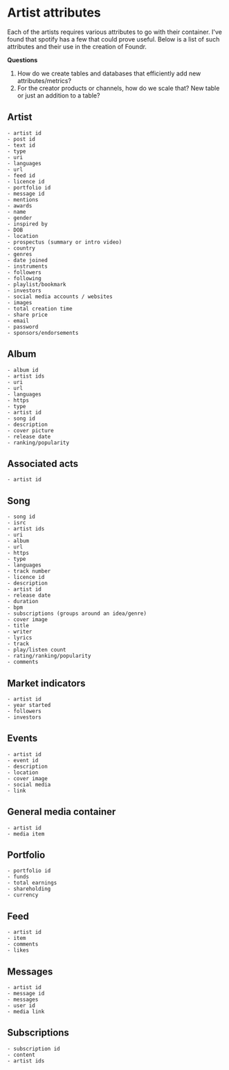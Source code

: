 # Artist attributes

Each of the artists requires various attributes to go with their container. I've found that spotify
has a few that could prove useful. Below is a list of such attributes and their use in the creation
of Foundr. 

**Questions**
1. How do we create tables and databases that efficiently add new attributes/metrics?
2. For the creator products or channels, how do we scale that? New table or just an addition to a table?


## Artist
    - artist id
    - post id
    - text id
    - type
    - uri
    - languages
    - url
    - feed id
    - licence id
    - portfolio id
    - message id
    - mentions
    - awards
    - name
    - gender
    - inspired by
    - DOB
    - location
    - prospectus (summary or intro video)
    - country
    - genres
    - date joined
    - instruments
    - followers
    - following
    - playlist/bookmark
    - investors
    - social media accounts / websites
    - images
    - total creation time
    - share price
    - email
    - password
    - sponsors/endorsements
    

## Album
    - album id
    - artist ids
    - uri
    - url
    - languages
    - https
    - type
    - artist id
    - song id
    - description
    - cover picture
    - release date
    - ranking/popularity

## Associated acts
    - artist id

## Song
    - song id
    - isrc
    - artist ids
    - uri
    - album
    - url
    - https
    - type
    - languages
    - track number
    - licence id
    - description
    - artist id
    - release date
    - duration
    - bpm
    - subscriptions (groups around an idea/genre)
    - cover image
    - title
    - writer
    - lyrics
    - track 
    - play/listen count
    - rating/ranking/popularity
    - comments

## Market indicators
    - artist id
    - year started
    - followers
    - investors

## Events
    - artist id
    - event id
    - description
    - location
    - cover image
    - social media
    - link

## General media container
    - artist id
    - media item

## Portfolio
    - portfolio id
    - funds
    - total earnings
    - shareholding
    - currency

## Feed
    - artist id
    - item
    - comments
    - likes

## Messages
    - artist id
    - message id
    - messages
    - user id
    - media link

## Subscriptions
    - subscription id
    - content
    - artist ids